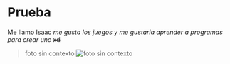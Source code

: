 # Prueba
Me llamo Isaac
*me gusta los juegos y me gustaria aprender a programas para crear uno*
~~xd~~
> foto sin contexto
![foto sin contexto](https://pbs.twimg.com/media/FAoDajuXEAAhElS?format=jpg&name=small)
